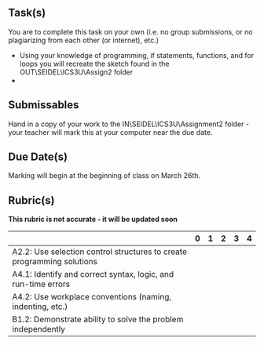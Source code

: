 Task(s)
-------
You are to complete this task on your own (i.e. no group submissions, or no plagiarizing from each other (or internet), etc.)
* Using your knowledge of programming, if statements, functions, and for loops you will recreate the sketch found in the OUT\SEIDEL\ICS3U\Assign2 folder
* 

Submissables
------------
Hand in a copy of your work to the IN\SEIDEL\ICS3U\Assignment2 folder - your teacher will mark this at your computer near the due date.

Due Date(s)
----------
Marking will begin at the beginning of class on March 26th.

Rubric(s)
---------
**This rubric is not accurate - it will be updated soon**

| | 0 | 1 | 2 | 3 | 4 |
|---| --- | --- | --- | --- | --- |
|A2.2: Use selection control structures to create programming solutions  | | | | | |
|A4.1: Identify and correct syntax, logic, and run-time errors  | | | | | |
|A4.2: Use workplace conventions (naming, indenting, etc.)  | | | | | |
|B1.2: Demonstrate ability to solve the problem independently | | | | | |
